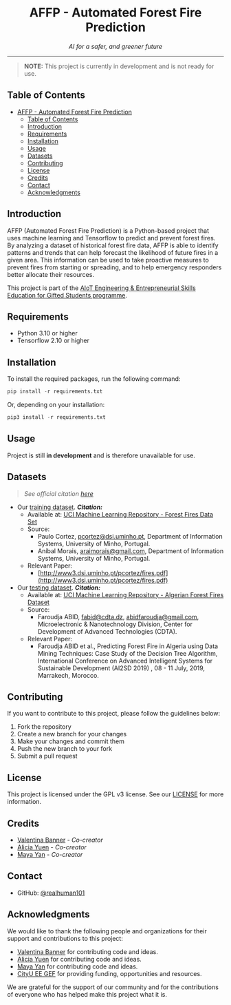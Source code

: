 # <div align="center">AFFP - Automated Forest Fire Prediction</div>

<div align="center"><i>AI for a safer, and greener future</i></div>

***

> **NOTE:** This project is currently in development and is not ready for use.

## Table of Contents

- [AFFP - Automated Forest Fire Prediction](#affp---automated-forest-fire-prediction)
  - [Table of Contents](#table-of-contents)
  - [Introduction](#introduction)
  - [Requirements](#requirements)
  - [Installation](#installation)
  - [Usage](#usage)
  - [Datasets](#datasets)
  - [Contributing](#contributing)
  - [License](#license)
  - [Credits](#credits)
  - [Contact](#contact)
  - [Acknowledgments](#acknowledgments)

## Introduction

AFFP (Automated Forest Fire Prediction) is a Python-based project that uses machine learning and Tensorflow to predict and prevent forest fires. By analyzing a dataset of historical forest fire data, AFFP is able to identify patterns and trends that can help forecast the likelihood of future fires in a given area. This information can be used to take proactive measures to prevent fires from starting or spreading, and to help emergency responders better allocate their resources.

This project is part of the [AIoT Engineering & Entrepreneurial Skills Education for Gifted Students programme](https://cityueegef.github.io/about/).

## Requirements

- Python 3.10 or higher
- Tensorflow 2.10 or higher

## Installation

To install the required packages, run the following command:

```py
pip install -r requirements.txt
```

Or, depending on your installation:

```py
pip3 install -r requirements.txt
```

## Usage

Project is still **in development** and is therefore unavailable for use.

## Datasets

> *See official citation [here](src/model/datasets/README.md)*

- Our [training dataset](src/model/datasets/Training_Data.csv). ***Citation:***
  - Available at: [UCI Machine Learning Repository - Forest Fires Data Set](http://archive.ics.uci.edu/ml/datasets/Forest+Fires)
  - Source:
    - Paulo Cortez, pcortez@dsi.uminho.pt, Department of Information Systems, University of Minho, Portugal.
    - Aníbal Morais, araimorais@gmail.com, Department of Information Systems, University of Minho, Portugal.
  - Relevant Paper:
    - [http://www3.dsi.uminho.pt/pcortez/fires.pdf](http://www3.dsi.uminho.pt/pcortez/fires.pdf)
- Our [testing dataset](src/model/datasets/Testing_Data.csv). ***Citation:***
  - Available at: [UCI Machine Learning Repository - Algerian Forest Fires Dataset](https://archive.ics.uci.edu/ml/datasets/Algerian+Forest+Fires+Dataset++#)
  - Source:
    - Faroudja ABID, fabid@cdta.dz, abidfaroudja@gmail.com, Microelectronic & Nanotechnology Division, Center for Development of Advanced Technologies (CDTA).
  - Relevant Paper:
    - Faroudja ABID et al., Predicting Forest Fire in Algeria using Data Mining Techniques: Case Study of the Decision Tree Algorithm, International Conference on Advanced Intelligent Systems for Sustainable Development (AI2SD 2019) , 08 - 11 July, 2019, Marrakech, Morocco.

## Contributing

If you want to contribute to this project, please follow the guidelines below:

1. Fork the repository
2. Create a new branch for your changes
3. Make your changes and commit them
4. Push the new branch to your fork
5. Submit a pull request

## License

This project is licensed under the GPL v3 license. See our [LICENSE](LICENSE) for more information.

## Credits

- [Valentina Banner](https://github.com/realhuman101) - *Co-creator*
- [Alicia Yuen](https://github.com/Alicia1234567891) - *Co-creator*
- [Maya Yan](https://github.com/mayahkg) - *Co-creator*

## Contact

- GitHub: [@realhuman101](https://github.com/realhuman101)

## Acknowledgments

We would like to thank the following people and organizations for their support and contributions to this project:

- [Valentina Banner](https://realhuman101.github.io/) for contributing code and ideas.
- [Alicia Yuen](https://github.com/Alicia1234567891) for contributing code and ideas.
- [Maya Yan](https://github.com/mayahkg) for contributing code and ideas.
- [CityU EE GEF](https://cityueegef.github.io/) for providing funding, opportunities and resources.

We are grateful for the support of our community and for the contributions of everyone who has helped make this project what it is.
